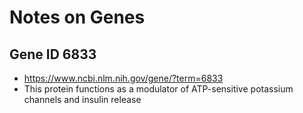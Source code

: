 # Notes on Genes

## Gene ID 6833
* https://www.ncbi.nlm.nih.gov/gene/?term=6833
* This protein functions as a modulator of ATP-sensitive potassium channels and insulin release